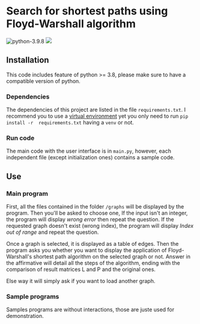 # Search for shortest paths using Floyd-Warshall algorithm
![python-3.9.8](https://img.shields.io/badge/python-3.9.8-green) ![](https://img.shields.io/badge/pandas-1.3.4-lightgrey)
## Installation
This code includes feature of python >= 3.8, please make sure to have a compatible version of python.
### Dependencies
The dependencies of this project are listed in the file `requirements.txt`. I recommend you to use a 
[virtual environment](https://docs.python.org/fr/3/library/venv.html) yet you only need to run `pip install -r 
requirements.txt` having a `venv` or not. 
### Run code
The main code with the user interface is in `main.py`, however, each independent file (except initialization ones) 
contains a sample code.
## Use
### Main program
First, all the files contained in the folder `/graphs` will be displayed by the program. Then you'll be asked to choose one,
If the input isn't an integer, the program will display *wrong error* then repeat the question. If the requested graph 
doesn't exist (wrong index), the program will display *Index out of range* and repeat the question.

Once a graph is selected, it is displayed as a table of edges. Then the program asks you whether you want to display the
application of Floyd-Warshall's shortest path algorithm on the selected graph or not. Answer in the affirmative will
detail all the steps of the algorithm, ending with the comparison of result matrices L and P and the original ones.

Else way it will simply ask if you want to load another graph.
### Sample programs
Samples programs are without interactions, those are juste used for demonstration.